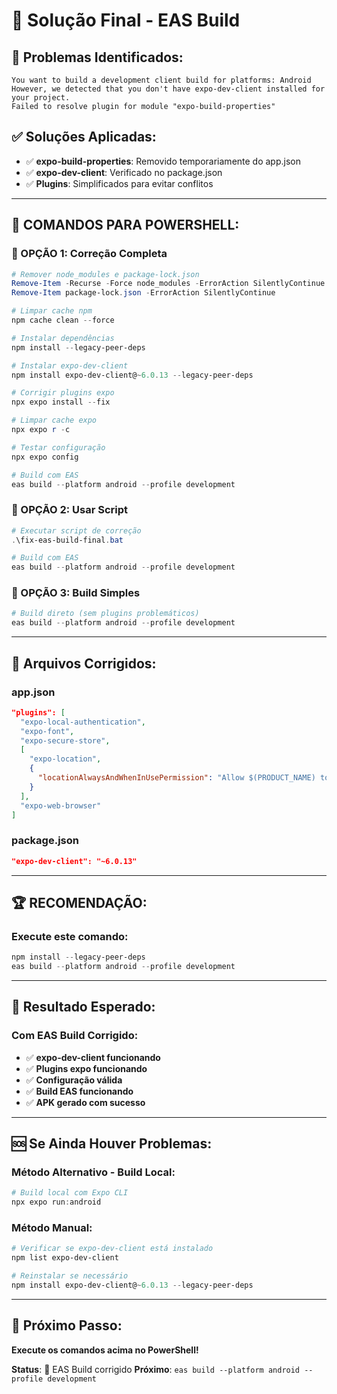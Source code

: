 # 🔧 Solução Final - EAS Build

## 🚨 **Problemas Identificados:**
```
You want to build a development client build for platforms: Android
However, we detected that you don't have expo-dev-client installed for your project.
Failed to resolve plugin for module "expo-build-properties"
```

## ✅ **Soluções Aplicadas:**
- ✅ **expo-build-properties**: Removido temporariamente do app.json
- ✅ **expo-dev-client**: Verificado no package.json
- ✅ **Plugins**: Simplificados para evitar conflitos

---

## 🚀 **COMANDOS PARA POWERSHELL:**

### **🎯 OPÇÃO 1: Correção Completa**

```powershell
# Remover node_modules e package-lock.json
Remove-Item -Recurse -Force node_modules -ErrorAction SilentlyContinue
Remove-Item package-lock.json -ErrorAction SilentlyContinue

# Limpar cache npm
npm cache clean --force

# Instalar dependências
npm install --legacy-peer-deps

# Instalar expo-dev-client
npm install expo-dev-client@~6.0.13 --legacy-peer-deps

# Corrigir plugins expo
npx expo install --fix

# Limpar cache expo
npx expo r -c

# Testar configuração
npx expo config

# Build com EAS
eas build --platform android --profile development
```

### **🎯 OPÇÃO 2: Usar Script**

```powershell
# Executar script de correção
.\fix-eas-build-final.bat

# Build com EAS
eas build --platform android --profile development
```

### **🎯 OPÇÃO 3: Build Simples**

```powershell
# Build direto (sem plugins problemáticos)
eas build --platform android --profile development
```

---

## 🔧 **Arquivos Corrigidos:**

### **app.json**
```json
"plugins": [
  "expo-local-authentication",
  "expo-font",
  "expo-secure-store",
  [
    "expo-location",
    {
      "locationAlwaysAndWhenInUsePermission": "Allow $(PRODUCT_NAME) to use your location to scan for Bluetooth devices."
    }
  ],
  "expo-web-browser"
]
```

### **package.json**
```json
"expo-dev-client": "~6.0.13"
```

---

## 🏆 **RECOMENDAÇÃO:**

### **Execute este comando:**
```powershell
npm install --legacy-peer-deps
eas build --platform android --profile development
```

---

## 📱 **Resultado Esperado:**

### **Com EAS Build Corrigido:**
- ✅ **expo-dev-client funcionando**
- ✅ **Plugins expo funcionando**
- ✅ **Configuração válida**
- ✅ **Build EAS funcionando**
- ✅ **APK gerado com sucesso**

---

## 🆘 **Se Ainda Houver Problemas:**

### **Método Alternativo - Build Local:**
```powershell
# Build local com Expo CLI
npx expo run:android
```

### **Método Manual:**
```powershell
# Verificar se expo-dev-client está instalado
npm list expo-dev-client

# Reinstalar se necessário
npm install expo-dev-client@~6.0.13 --legacy-peer-deps
```

---

## 🎯 **Próximo Passo:**

**Execute os comandos acima no PowerShell!**

**Status**: 🔧 EAS Build corrigido
**Próximo**: `eas build --platform android --profile development`
